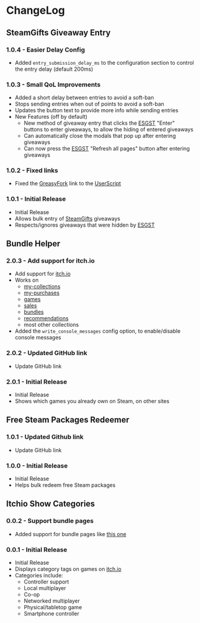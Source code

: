 # ChangeLog

## SteamGifts Giveaway Entry

### 1.0.4 - Easier Delay Config

- Added `entry_submission_delay_ms` to the configuration section to control the entry delay (default 200ms)

### 1.0.3 - Small QoL Improvements

- Added a short delay between entries to avoid a soft-ban
- Stops sending entries when out of points to avoid a soft-ban
- Updates the button text to provide more info while sending entries
- New Features (off by default)
  - New method of giveaway entry that clicks the [ESGST](https://github.com/rafaelgssa/esgst) "Enter" buttons to enter giveaways, to allow the hiding of entered giveaways
  - Can automatically close the modals that pop up after entering giveaways
  - Can now press the [ESGST](https://github.com/rafaelgssa/esgst) "Refresh all pages" button after entering giveaways

### 1.0.2 - Fixed links

- Fixed the [GreasyFork](https://greasyfork.org/en) link to the [UserScript](https://greasyfork.org/en/scripts/403895-steamgifts-com-giveaway-entry)

### 1.0.1 - Initial Release

- Initial Release
- Allows bulk entry of [SteamGifts](https://www.steamgifts.com) giveaways
- Respects/ignores giveaways that were hidden by [ESGST](https://github.com/rafaelgssa/esgst)

## Bundle Helper

### 2.0.3 - Add support for itch.io

- Add support for [itch.io](https://itch.io)
- Works on
  - [my-collections](https://itch.io/my-collections)
  - [my-purchases](https://itch.io/my-purchases)
  - [games](https://itch.io/games)
  - [sales](https://itch.io/sales)
  - [bundles](https://itch.io/bundles)
  - [recommendations](https://itch.io/library/recommendations)
  - most other collections
- Added the `write_console_messages` config option, to enable/disable console messages

### 2.0.2 - Updated GitHub link

- Update GitHub link

### 2.0.1 - Initial Release

- Initial Release
- Shows which games you already own on Steam, on other sites

## Free Steam Packages Redeemer

### 1.0.1 - Updated Github link

- Update GitHub link

### 1.0.0 - Initial Release

- Initial Release
- Helps bulk redeem free Steam packages

## Itchio Show Categories

### 0.0.2 - Support bundle pages

- Added support for bundle pages like [this one](https://itch.io/b/520/bundle-for-racial-justice-and-equality)

### 0.0.1 - Initial Release

- Initial Release
- Displays category tags on games on [itch.io](https://itch.io)
- Categories include:
  - Controller support
  - Local multiplayer
  - Co-op
  - Networked multiplayer
  - Physical/tabletop game
  - Smartphone controller
